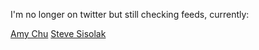 I'm no longer on twitter but still checking feeds, currently:

[Amy Chu](https://twitter.com/AmyChu)
[Steve Sisolak](https://twitter.com/SteveSisolak)
